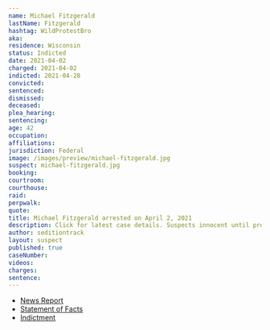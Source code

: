 ```yaml
---
name: Michael Fitzgerald
lastName: Fitzgerald
hashtag: WildProtestBro
aka:
residence: Wisconsin
status: Indicted
date: 2021-04-02
charged: 2021-04-02
indicted: 2021-04-28
convicted:
sentenced:
dismissed:
deceased:
plea_hearing:
sentencing:
age: 42
occupation:
affiliations:
jurisdiction: Federal
image: /images/preview/michael-fitzgerald.jpg
suspect: michael-fitzgerald.jpg
booking:
courtroom:
courthouse:
raid:
perpwalk:
quote:
title: Michael Fitzgerald arrested on April 2, 2021
description: Click for latest case details. Suspects innocent until proven guilty.
author: seditiontrack
layout: suspect
published: true
caseNumber:
videos:
charges:
sentence:
---
```


- [News Report](https://madison.com/wsj/news/local/crime-and-courts/janesville-man-charged-for-alleged-role-in-u-s-capitol-riot-in-january/article_a3fcd5eb-9eec-54b3-a206-fda42d1dade0.html)
- [Statement of Facts](https://www.justice.gov/usao-dc/case-multi-defendant/file/1389201/download)
- [Indictment](https://extremism.gwu.edu/sites/g/files/zaxdzs2191/f/Michael%20Fitzgerald%20Indictment.pdf)
